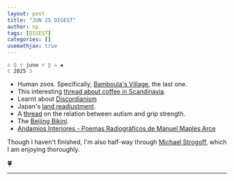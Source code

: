 ```yaml
---
layout: post
title: "JUN 25 DIGEST"
author: np
tags: [DIGEST]
categories: []
usemathjax: true
---
```


```
∴ ◊ ∵ june ∵ ◊ ∴ ◈
☾ 2025 ☽
```

- Human zoos. Specifically, [Bamboula's Village](https://en.m.wikipedia.org/wiki/Bamboula%27s_Village), the last one.
- This interesting [thread about coffee in Scandinavia](https://x.com/cremieuxrecueil/status/1817600885809135713).
- Learnt about [Discordianism](https://en.wikipedia.org/wiki/Discordianism)
- Japan's [land readjustment](https://worksinprogress.co/issue/how-to-redraw-a-city/).
- A [thread](https://x.com/crimkadid/status/1312567390148931587) on the relation between autism and grip strength.
- The [Beijing Bikini](https://en.m.wikipedia.org/wiki/Beijing_bikini).
- [Andamios Interiores - Poemas Radiográficos de Manuel Maples Arce](https://ia904509.us.archive.org/31/items/3694524/3694524.pdf)

Though I haven't finished, I'm also half-way through [Michael Strogoff](https://en.wikipedia.org/wiki/Michael_Strogoff), which I am enjoying thoroughly.

🍀

---

